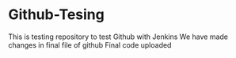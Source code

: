 # Github-Tesing
This is testing repository to test Github with Jenkins
We have made changes in final file of github
Final code uploaded
